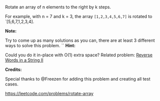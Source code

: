 Rotate an array of n elements to the right by k steps.

For example, with n = 7 and k = 3, the array `[1,2,3,4,5,6,7]` is rotated to `[5,6,7,1,2,3,4].

**Note:**

Try to come up as many solutions as you can, there are at least 3 different ways to solve this problem.
``
**Hint:**

Could you do it in-place with O(1) extra space?
Related problem: [Reverse Words in a String II](https://leetcode.com/problems/reverse-words-in-a-string-ii/)

**Credits:**

Special thanks to @Freezen for adding this problem and creating all test cases.

https://leetcode.com/problems/rotate-array